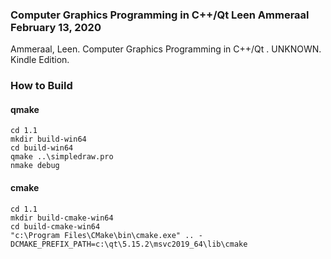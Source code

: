 ### Computer Graphics Programming in C++/Qt Leen Ammeraal February 13, 2020

Ammeraal, Leen. Computer Graphics Programming in C++/Qt . UNKNOWN. Kindle Edition. 

### How to Build

#### qmake

	cd 1.1
	mkdir build-win64
	cd build-win64
	qmake ..\simpledraw.pro
	nmake debug

#### cmake

	cd 1.1
	mkdir build-cmake-win64
	cd build-cmake-win64
	"c:\Program Files\CMake\bin\cmake.exe" .. -DCMAKE_PREFIX_PATH=c:\qt\5.15.2\msvc2019_64\lib\cmake
